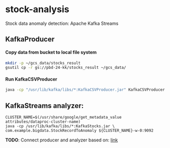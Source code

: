 # stock-analysis
Stock data anomaly detection: Apache Kafka Streams

## KafkaProducer

#### Copy data from bucket to local file system
```sh
mkdir -p ~/gcs_data/stocks_result
gsutil cp -r gs://pbd-24-kk/stocks_result ~/gcs_data/
```

#### Run KafkaCSVProducer
```sh
java -cp "/usr/lib/kafka/libs/*:KafkaCSVProducer.jar" KafkaCSVProducer gcs_data/stocks_result stock-records 1
```

## KafkaStreams analyzer:
```
CLUSTER_NAME=$(/usr/share/google/get_metadata_value attributes/dataproc-cluster-name)
java -cp /usr/lib/kafka/libs/*:KafkaStocks.jar \
com.example.bigdata.StockRecordToAnomaly ${CLUSTER_NAME}-w-0:9092
```

**TODO**: Connect producer and analyzer based on: [link](https://jankiewicz.pl/studenci/bigdata/BS05_w1_23-Kafka-Streams-gcp-zadania.pdf)
